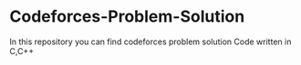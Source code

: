 # Codeforces-Problem-Solution
In this repository you can find codeforces problem solution
Code written in C,C++
